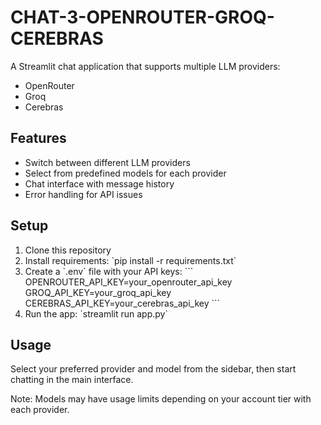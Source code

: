 # CHAT-3-OPENROUTER-GROQ-CEREBRAS

A Streamlit chat application that supports multiple LLM providers:
- OpenRouter
- Groq
- Cerebras

## Features
- Switch between different LLM providers
- Select from predefined models for each provider
- Chat interface with message history
- Error handling for API issues

## Setup
1. Clone this repository
2. Install requirements: \`pip install -r requirements.txt\`
3. Create a \`.env\` file with your API keys:
   \`\`\`
   OPENROUTER_API_KEY=your_openrouter_api_key
   GROQ_API_KEY=your_groq_api_key
   CEREBRAS_API_KEY=your_cerebras_api_key
   \`\`\`
4. Run the app: \`streamlit run app.py\`

## Usage
Select your preferred provider and model from the sidebar, then start chatting in the main interface.

Note: Models may have usage limits depending on your account tier with each provider.

